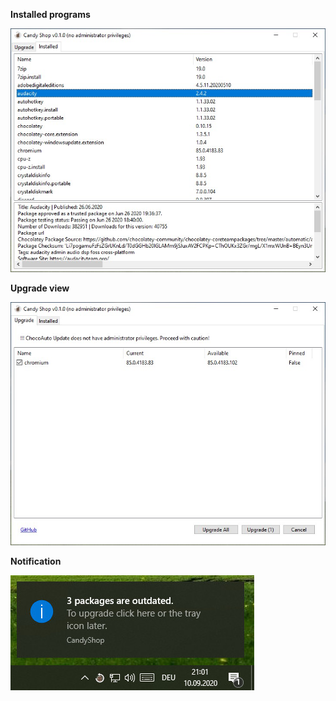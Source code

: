__Installed programs__

![Installed](/docs/installed.jpg)

__Upgrade view__

![Upgrade View](/docs/upgrade.jpg)

__Notification__

![Notification](/docs/example.jpg)
